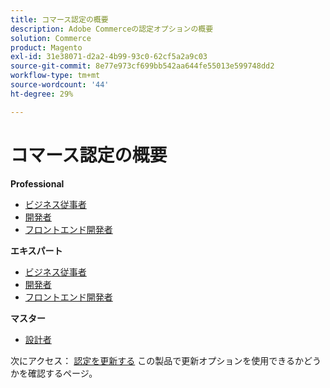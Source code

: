 ```yaml
---
title: コマース認定の概要
description: Adobe Commerceの認定オプションの概要
solution: Commerce
product: Magento
exl-id: 31e38071-d2a2-4b99-93c0-62cf5a2a9c03
source-git-commit: 8e77e973cf699bb542aa644fe55013e599748dd2
workflow-type: tm+mt
source-wordcount: '44'
ht-degree: 29%

---
```


# コマース認定の概要

**Professional**

* [ビジネス従事者](/help/certifications/ac/ac-p-business.md) <!--AD0-E712-->
* [開発者](/help/certifications/ac/ac-p-developer.md) <!--AD0-E717-->
* [フロントエンド開発者](/help/certifications/ac/ac-p-fedeveloper0623.md) <!--AD0-E721-->

**エキスパート**

* [ビジネス従事者](/help/certifications/ac/ac-e-business.md) <!--AD0-E708-->
* [開発者](/help/certifications/ac/ac-e-developer.md) <!--AD0-E716-->
* [フロントエンド開発者](/help/certifications/ac/ac-e-fedeveloper0623.md) <!--AD0-E720-->

**マスター**

* [設計者](/help/certifications/ac/ac-m-architect.md) <!--AD0-E718-->

次にアクセス： [認定を更新する](/help/certifications/renew.md) この製品で更新オプションを使用できるかどうかを確認するページ。
